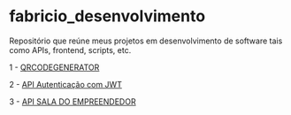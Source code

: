 # fabricio_desenvolvimento
Repositório que reúne meus projetos em desenvolvimento de software tais como APIs, frontend, scripts, etc.

1 - [QRCODEGENERATOR](https://github.com/Orion-Hunter/qrcodegenerator)


2 - [API Autenticação com JWT](https://github.com/Orion-Hunter/jwt-auth)

3 - [API SALA DO EMPREENDEDOR](https://github.com/Orion-Hunter/SalaDoEmpreendedor-PrefeituraDeMarab-)
